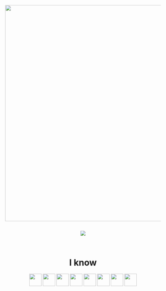 
<div align="center">

  
<picture>
  <source
    srcset="https://readme-typing-svg.herokuapp.com/?center=true&vCenter=true&duration=3000&font=Righteous&size=12&height=20&width=400&color=FFFFFF&lines=Cool+people+use+dark+mode;You+are+cool+😀"
    media="(prefers-color-scheme: dark)"
  />
  <source
    srcset="https://readme-typing-svg.herokuapp.com/?center=true&vCenter=true&duration=3000&font=Righteous&size=12&height=20&width=400&color=000&lines=Cool+people+use+dark+mode;You+are+not+cool+🤬"
    media="(prefers-color-scheme: light), (prefers-color-scheme: no-preference)"
  />
  <img width=700 src="https://readme-typing-svg.herokuapp.com/?center=true&vCenter=true&duration=3000&font=Righteous&size=12&height=20&width=400&color=FFFFFF&lines=Cool+people+use+dark+mode;You+are+cool+😀"/>
</picture>
<br/><br/>
  
<img src="https://github-readme-stats.vercel.app/api?username=theaspectdev&show_icons=true&theme=shadow_red"></img>
</div>

<br/>

<div align="center">
  <h1>I know</h1>
  <img width=40 src="https://github.com/michaelkolesidis/tech-icons/blob/main/icons/nodejs/nodejs-original.svg">
  <img width=40 src="https://github.com/michaelkolesidis/tech-icons/blob/main/icons/python/python-original.svg">
  <img width=40 src="https://github.com/michaelkolesidis/tech-icons/blob/main/icons/javascript/javascript-plain.svg">
  <img width=40 src="https://github.com/michaelkolesidis/tech-icons/blob/main/icons/django/django-plain.svg">
  <img width=40 src="https://github.com/michaelkolesidis/tech-icons/blob/main/icons/react/react-original.svg">
  <img width=40 src="https://github.com/michaelkolesidis/tech-icons/blob/main/icons/tailwindcss/tailwindcss-plain.svg">
  <img width=40 src="https://github.com/michaelkolesidis/tech-icons/blob/main/icons/typescript/typescript-original.svg">
  <img width=40 src="https://github.com/michaelkolesidis/tech-icons/blob/main/icons/mongodb/mongodb-original.svg">
  
</div>

